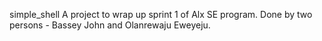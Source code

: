 simple_shell
A project to wrap up sprint 1 of Alx SE program. Done by two persons - Bassey John and Olanrewaju Eweyeju.
